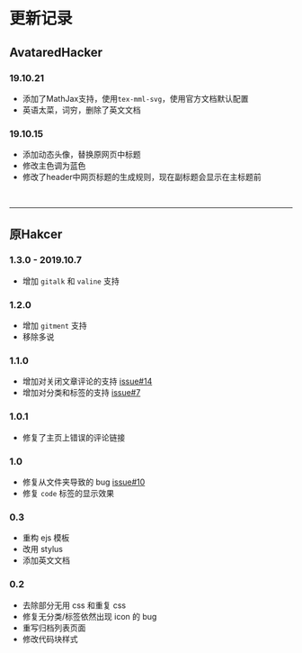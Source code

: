 # 更新记录

## AvataredHacker

### 19.10.21
* 添加了MathJax支持，使用```tex-mml-svg```，使用官方文档默认配置
* 英语太菜，词穷，删除了英文文档

### 19.10.15
* 添加动态头像，替换原网页中标题
* 修改主色调为蓝色
* 修改了header中网页标题的生成规则，现在副标题会显示在主标题前

<br />

***

## 原Hakcer

### 1.3.0 - 2019.10.7
* 增加 `gitalk` 和 `valine` 支持

### 1.2.0
* 增加 `gitment` 支持
* 移除多说

### 1.1.0
* 增加对关闭文章评论的支持 [issue#14](https://github.com/CodeDaraW/Hacker/issues/14)
* 增加对分类和标签的支持 [issue#7](https://github.com/CodeDaraW/Hacker/issues/7)

### 1.0.1
* 修复了主页上错误的评论链接

### 1.0
* 修复从文件夹导致的 bug [issue#10](https://github.com/CodeDaraW/Hacker/issues/10)
* 修复 `code` 标签的显示效果

### 0.3
* 重构 ejs 模板
* 改用 stylus
* 添加英文文档

### 0.2
* 去除部分无用 css 和重复 css
* 修复无分类/标签依然出现 icon 的 bug
* 重写归档列表页面
* 修改代码块样式
